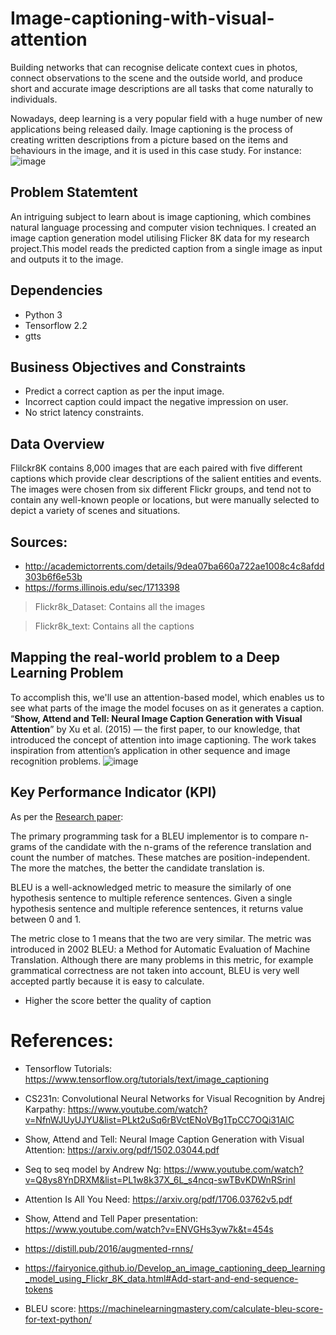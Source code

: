 # Image-captioning-with-visual-attention
Building networks that can recognise delicate context cues in photos, connect observations to the scene and the outside world, and produce short and accurate image descriptions are all tasks that come naturally to individuals.

Nowadays, deep learning is a very popular field with a huge number of new applications being released daily. Image captioning is the process of creating written descriptions from a picture based on the items and behaviours in the image, and it is used in this case study. For instance:
![image](https://user-images.githubusercontent.com/40149802/70611367-146bc500-1c2b-11ea-9941-75fa7366655e.png)

## Problem Statemtent
An intriguing subject to learn about is image captioning, which combines natural language processing and computer vision techniques. I created an image caption generation model utilising Flicker 8K data for my research project.This model reads the predicted caption from a single image as input and outputs it to the image.


## Dependencies
* Python 3
* Tensorflow 2.2
* gtts

## Business Objectives and Constraints
* Predict a correct caption as per the input image.
* Incorrect caption could impact the negative impression on user.
* No strict latency constraints.

## Data Overview
Flilckr8K contains 8,000 images that are each paired with five different captions which provide clear descriptions of the salient entities and events. The images were chosen from six different Flickr groups, and tend not to contain any well-known people or locations, but were manually selected to depict a variety of scenes and situations.

## Sources:

* http://academictorrents.com/details/9dea07ba660a722ae1008c4c8afdd303b6f6e53b
* https://forms.illinois.edu/sec/1713398
> Flickr8k_Dataset: Contains all the images

> Flickr8k_text: Contains all the captions

## Mapping the real-world problem to a Deep Learning Problem
To accomplish this, we'll use an attention-based model, which enables us to see what parts of the image the model focuses on as it generates a caption.
“**Show, Attend and Tell: Neural Image Caption Generation with Visual Attention**” by Xu et al. (2015) — the first paper, to our knowledge, that introduced the concept of attention into image captioning. The work takes inspiration from attention’s application in other sequence and image recognition problems.
![image](https://user-images.githubusercontent.com/40149802/70611854-dd49e380-1c2b-11ea-9890-cdcb691d11ff.png)

## Key Performance Indicator (KPI)
As per the [Research paper](https://www.aclweb.org/anthology/P02-1040.pdf):

The primary programming task for a BLEU implementor is to compare n-grams of the candidate with the n-grams of the reference translation and count the number of matches. These matches are position-independent. The more the matches, the better the candidate translation is. 

BLEU is a well-acknowledged metric to measure the similarly of one hypothesis sentence to multiple reference sentences.
Given a single hypothesis sentence and multiple reference sentences, it returns value between 0 and 1.

The metric close to 1 means that the two are very similar. 
The metric was introduced in 2002 BLEU: a Method for Automatic Evaluation of Machine Translation. Although there are many problems in this metric, for example grammatical correctness are not taken into account, BLEU is very well accepted partly because it is easy to calculate.

* Higher the score better the quality of caption

# References:

* Tensorflow Tutorials: https://www.tensorflow.org/tutorials/text/image_captioning
* CS231n: Convolutional Neural Networks for Visual Recognition by Andrej Karpathy: https://www.youtube.com/watch?v=NfnWJUyUJYU&list=PLkt2uSq6rBVctENoVBg1TpCC7OQi31AlC
* Show, Attend and Tell: Neural Image Caption
Generation with Visual Attention: https://arxiv.org/pdf/1502.03044.pdf
* Seq to seq model by Andrew Ng: https://www.youtube.com/watch?v=Q8ys8YnDRXM&list=PL1w8k37X_6L_s4ncq-swTBvKDWnRSrinI
* Attention Is All You Need: https://arxiv.org/pdf/1706.03762v5.pdf

* Show, Attend and Tell Paper presentation: https://www.youtube.com/watch?v=ENVGHs3yw7k&t=454s

* https://distill.pub/2016/augmented-rnns/
* https://fairyonice.github.io/Develop_an_image_captioning_deep_learning_model_using_Flickr_8K_data.html#Add-start-and-end-sequence-tokens

* BLEU score: https://machinelearningmastery.com/calculate-bleu-score-for-text-python/
